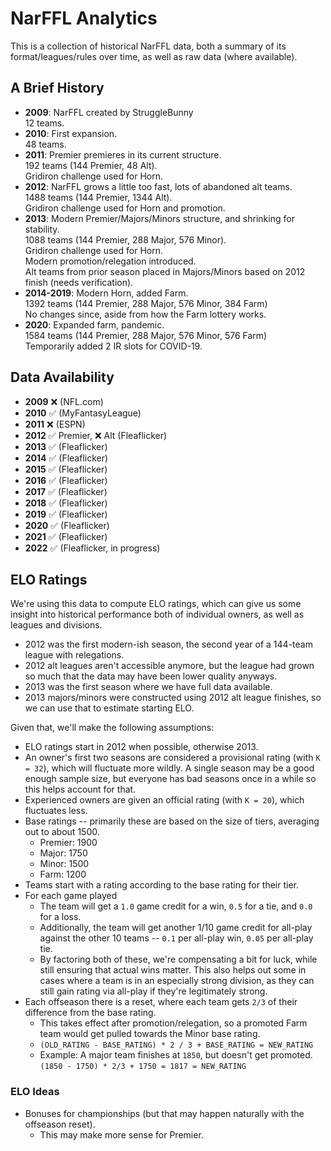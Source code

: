 # NarFFL Analytics

This is a collection of historical NarFFL data, both a summary of its format/leagues/rules over time, as well as raw data (where available).

## A Brief History

-   **2009**: NarFFL created by StruggleBunny  
    12 teams.
-   **2010**: First expansion.  
    48 teams.
-   **2011**: Premier premieres in its current structure.  
    192 teams (144 Premier, 48 Alt).  
    Gridiron challenge used for Horn.
-   **2012**: NarFFL grows a little too fast, lots of abandoned alt teams.  
    1488 teams (144 Premier, 1344 Alt).  
    Gridiron challenge used for Horn and promotion.
-   **2013**: Modern Premier/Majors/Minors structure, and shrinking for stability.  
    1088 teams (144 Premier, 288 Major, 576 Minor).  
    Gridiron challenge used for Horn.  
    Modern promotion/relegation introduced.  
    Alt teams from prior season placed in Majors/Minors based on 2012 finish (needs verification).
-   **2014-2019**: Modern Horn, added Farm.  
    1392 teams (144 Premier, 288 Major, 576 Minor, 384 Farm)  
    No changes since, aside from how the Farm lottery works.
-   **2020**: Expanded farm, pandemic.  
    1584 teams (144 Premier, 288 Major, 576 Minor, 576 Farm)  
    Temporarily added 2 IR slots for COVID-19.

## Data Availability

-   **2009** ❌ (NFL.com)
-   **2010** ✅ (MyFantasyLeague)
-   **2011** ❌ (ESPN)
-   **2012** ✅ Premier, ❌ Alt (Fleaflicker)
-   **2013** ✅ (Fleaflicker)
-   **2014** ✅ (Fleaflicker)
-   **2015** ✅ (Fleaflicker)
-   **2016** ✅ (Fleaflicker)
-   **2017** ✅ (Fleaflicker)
-   **2018** ✅ (Fleaflicker)
-   **2019** ✅ (Fleaflicker)
-   **2020** ✅ (Fleaflicker)
-   **2021** ✅ (Fleaflicker)
-   **2022** ✅ (Fleaflicker, in progress)

## ELO Ratings

We're using this data to compute ELO ratings, which can give us some insight into historical performance both of individual owners, as well as leagues and divisions.

-   2012 was the first modern-ish season, the second year of a 144-team league with relegations.
-   2012 alt leagues aren't accessible anymore, but the league had grown so much that the data may have been lower quality anyways.
-   2013 was the first season where we have full data available.
-   2013 majors/minors were constructed using 2012 alt league finishes, so we can use that to estimate starting ELO.

Given that, we'll make the following assumptions:

-   ELO ratings start in 2012 when possible, otherwise 2013.
-   An owner's first two seasons are considered a provisional rating (with `K = 32`), which will fluctuate more wildly. A single season may be a good enough sample size, but everyone has bad seasons once in a while so this helps account for that.
-   Experienced owners are given an official rating (with `K = 20`), which fluctuates less.
-   Base ratings -- primarily these are based on the size of tiers, averaging out to about 1500.
    -   Premier: 1900
    -   Major: 1750
    -   Minor: 1500
    -   Farm: 1200
-   Teams start with a rating according to the base rating for their tier.
-   For each game played
    -   The team will get a `1.0` game credit for a win, `0.5` for a tie, and `0.0` for a loss.
    -   Additionally, the team will get another 1/10 game credit for all-play against the other 10 teams -- `0.1` per all-play win, `0.05` per all-play tie.
    -   By factoring both of these, we're compensating a bit for luck, while still ensuring that actual wins matter. This also helps out some in cases where a team is in an especially strong division, as they can still gain rating via all-play if they're legitimately strong.
-   Each offseason there is a reset, where each team gets `2/3` of their difference from the base rating.
    -   This takes effect after promotion/relegation, so a promoted Farm team would get pulled towards the Minor base rating.
    -   `(OLD_RATING - BASE_RATING) * 2 / 3 + BASE_RATING = NEW_RATING`
    -   Example: A major team finishes at `1850`, but doesn't get promoted. `(1850 - 1750) * 2/3 + 1750 = 1817 = NEW_RATING`

### ELO Ideas

-   Bonuses for championships (but that may happen naturally with the offseason reset).
    -   This may make more sense for Premier.
